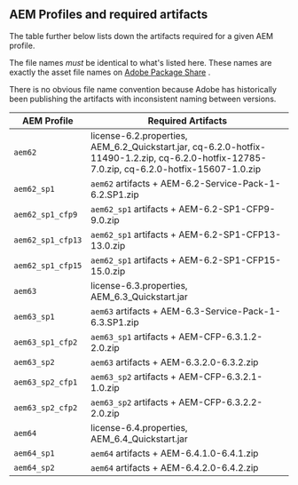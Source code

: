 AEM Profiles and required artifacts
-----------------------------------

The table further below lists down the artifacts required for a given AEM profile.

The file names _must_ be identical to what's listed here. These names are exactly the asset file names on [Adobe Package Share](https://www.adobeaemcloud.com/content/packageshare.html) .

There is no obvious file name convention because Adobe has historically been publishing the artifacts with inconsistent naming between versions.

| AEM Profile | Required Artifacts |
|-------------|--------------------|
| `aem62` | license-6.2.properties, AEM_6.2_Quickstart.jar, cq-6.2.0-hotfix-11490-1.2.zip, cq-6.2.0-hotfix-12785-7.0.zip, cq-6.2.0-hotfix-15607-1.0.zip |
| `aem62_sp1` | `aem62` artifacts + AEM-6.2-Service-Pack-1-6.2.SP1.zip |
| `aem62_sp1_cfp9` | `aem62_sp1` artifacts + AEM-6.2-SP1-CFP9-9.0.zip |
| `aem62_sp1_cfp13` | `aem62_sp1` artifacts + AEM-6.2-SP1-CFP13-13.0.zip |
| `aem62_sp1_cfp15` | `aem62_sp1` artifacts + AEM-6.2-SP1-CFP15-15.0.zip |
| `aem63` | license-6.3.properties, AEM_6.3_Quickstart.jar |
| `aem63_sp1` | `aem63` artifacts + AEM-6.3-Service-Pack-1-6.3.SP1.zip |
| `aem63_sp1_cfp2` | `aem63_sp1` artifacts + AEM-CFP-6.3.1.2-2.0.zip |
| `aem63_sp2` | `aem63` artifacts + AEM-6.3.2.0-6.3.2.zip |
| `aem63_sp2_cfp1` | `aem63_sp2` artifacts + AEM-CFP-6.3.2.1-1.0.zip |
| `aem63_sp2_cfp2` | `aem63_sp2` artifacts + AEM-CFP-6.3.2.2-2.0.zip |
| `aem64` | license-6.4.properties, AEM_6.4_Quickstart.jar |
| `aem64_sp1` | `aem64` artifacts + AEM-6.4.1.0-6.4.1.zip |
| `aem64_sp2` | `aem64` artifacts + AEM-6.4.2.0-6.4.2.zip |
